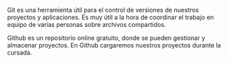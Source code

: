 Git es una herramienta útil para el control de versiones de nuestros proyectos y aplicaciones.
Es muy útil a la hora de coordinar el trabajo en equipo de varias personas sobre archivos compartidos.

Github es un repositorio online gratuito, donde se pueden gestionar y almacenar proyectos.
En Github cargaremos nuestros proyectos durante la cursada.